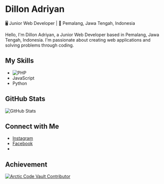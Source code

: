 # Dillon Adriyan
🖥️ Junior Web Developer | 🚩 Pemalang, Jawa Tengah, Indonesia


Hello, I'm Dillon Adriyan, a Junior Web Developer based in Pemalang, Jawa Tengah, Indonesia. I'm passionate about creating web applications and solving problems through coding.

## My Skills
- ![PHP](https://commons.wikimedia.org/wiki/File:PHP-logo.svg)
- JavaScript
- Python

## GitHub Stats
![GitHub Stats](https://github-readme-stats.vercel.app/api?username=dillonadriyan&show_icons=true&count_private=true)

## Connect with Me
- [Instagram](https://www.instagram.com/dllnadryn)
- [Facebook](https://www.facebook.com/di.lon.7330)
- 
## Achievement
[![Arctic Code Vault Contributor](https://img.shields.io/badge/Arctic%20Code%20Vault-Contributor-brightgreen)](https://github.com/dillonadriyan)
<!---
DillonAdriyan/DillonAdriyan is a ✨ special ✨ repository because its `README.md` (this file) appears on your GitHub profile.
You can click the Preview link to take a look at your changes.
--->
